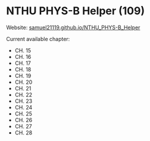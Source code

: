 # NTHU PHYS-B Helper (109)
Website: [samuel21119.github.io/NTHU_PHYS-B_Helper](https://samuel21119.github.io/NTHU_PHYS-B_Helper/)  

Current available chapter:

- CH. 15
- CH. 16
- CH. 17
- CH. 18
- CH. 19
- CH. 20
- CH. 21
- CH. 22
- CH. 23
- CH. 24
- CH. 25
- CH. 26
- CH. 27
- CH. 28
